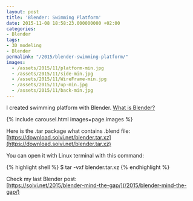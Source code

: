 ```yaml
---
layout: post
title: 'Blender: Swimming Platform'
date: 2015-11-08 18:58:23.000000000 +02:00
categories:
- Blender
tags:
- 3D modeling
- Blender
permalink: "/2015/blender-swimming-platform/"
images:
  - /assets/2015/11/platform-min.jpg
  - /assets/2015/11/side-min.jpg
  - /assets/2015/11/WireFrame-min.jpg
  - /assets/2015/11/up-min.jpg
  - /assets/2015/11/back-min.jpg
---
```

I created swimming platform with Blender. [What is Blender?](https://www.blender.org/)

{% include carousel.html images=page.images %}

Here is the .tar package what contains .blend file:  
[https://download.soivi.net/blender.tar.xz](https://download.soivi.net/blender.tar.xz)

You can open it with Linux terminal with this command:

{% highlight shell %}
$ tar -vxf blender.tar.xz
{% endhighlight %}

Check my last Blender post:  
[https://soivi.net/2015/blender-mind-the-gap/](/2015/blender-mind-the-gap/)